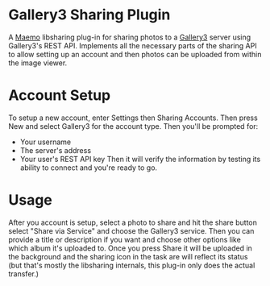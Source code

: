 Gallery3 Sharing Plugin
=======================

A [Maemo](http://maemo.org/) libsharing plug-in for sharing photos to a [Gallery3](http://galleryproject.org/) server using Gallery3's REST API. Implements all the necessary parts of the sharing API to allow setting up an account and then photos can be uploaded from within the image viewer.

Account Setup
=============

To setup a new account, enter Settings then Sharing Accounts. Then press New and select Gallery3 for the account type. Then you'll be prompted for:
 * Your username
 * The server's address
 * Your user's REST API key
Then it will verify the information by testing its ability to connect and you're ready to go.

Usage
=====

After you account is setup, select a photo to share and hit the share button select "Share via Service" and choose the Gallery3 service. Then you can provide a title or description if you want and choose other options like which album it's uploaded to. Once you press Share it will be uploaded in the background and the sharing icon in the task are will reflect its status (but that's mostly the libsharing internals, this plug-in only does the actual transfer.)
